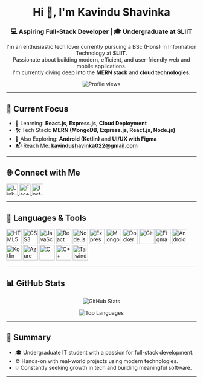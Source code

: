 <h1 align="center">Hi 👋, I'm Kavindu Shavinka</h1>
<h3 align="center">💻 Aspiring Full-Stack Developer | 🎓 Undergraduate at SLIIT</h3>

<p align="center">
  I'm an enthusiastic tech lover currently pursuing a BSc (Hons) in Information Technology at <strong>SLIIT</strong>.<br/>
  Passionate about building modern, efficient, and user-friendly web and mobile applications.<br/>
  I'm currently diving deep into the <strong>MERN stack</strong> and <strong>cloud technologies</strong>.
</p>

<p align="center">
  <img src="https://komarev.com/ghpvc/?username=shavinka2001&label=Profile%20Views&color=0e75b6&style=flat" alt="Profile views" />
</p>

---

## 🚀 Current Focus

- 🌱 Learning: **React.js**, **Express.js**, **Cloud Deployment**
- 🛠️ Tech Stack: **MERN (MongoDB, Express.js, React.js, Node.js)**
- 📱 Also Exploring: **Android (Kotlin)** and **UI/UX with Figma**
- 📬 Reach Me: **kavindushavinka022@gmail.com**

---

## 🌐 Connect with Me

<p align="left">
  <a href="https://www.linkedin.com/in/kavindushavinka" target="_blank">
    <img src="https://cdn.jsdelivr.net/gh/devicons/devicon/icons/linkedin/linkedin-original.svg" alt="LinkedIn" width="30" />
  </a>
  <a href="https://www.facebook.com/kavindushavinka" target="_blank">
    <img src="https://cdn.jsdelivr.net/gh/devicons/devicon/icons/facebook/facebook-original.svg" alt="Facebook" width="30" />
  </a>
  <a href="https://www.instagram.com/shavinka_18" target="_blank">
    <img src="https://cdn.jsdelivr.net/gh/devicons/devicon/icons/instagram/instagram-original.svg" alt="Instagram" width="30" />
  </a>
</p>

---

## 🧰 Languages & Tools

<p align="left">
  <img src="https://cdn.jsdelivr.net/gh/devicons/devicon/icons/html5/html5-original.svg" width="40" alt="HTML5"/>
  <img src="https://cdn.jsdelivr.net/gh/devicons/devicon/icons/css3/css3-original.svg" width="40" alt="CSS3"/>
  <img src="https://cdn.jsdelivr.net/gh/devicons/devicon/icons/javascript/javascript-original.svg" width="40" alt="JavaScript"/>
  <img src="https://cdn.jsdelivr.net/gh/devicons/devicon/icons/react/react-original.svg" width="40" alt="React"/>
  <img src="https://cdn.jsdelivr.net/gh/devicons/devicon/icons/nodejs/nodejs-original.svg" width="40" alt="Node.js"/>
  <img src="https://cdn.jsdelivr.net/gh/devicons/devicon/icons/express/express-original.svg" width="40" alt="Express.js"/>
  <img src="https://cdn.jsdelivr.net/gh/devicons/devicon/icons/mongodb/mongodb-original.svg" width="40" alt="MongoDB"/>
  <img src="https://cdn.jsdelivr.net/gh/devicons/devicon/icons/docker/docker-original.svg" width="40" alt="Docker"/>
  <img src="https://cdn.jsdelivr.net/gh/devicons/devicon/icons/git/git-original.svg" width="40" alt="Git"/>
  <img src="https://cdn.jsdelivr.net/gh/devicons/devicon/icons/figma/figma-original.svg" width="40" alt="Figma"/>
  <img src="https://cdn.jsdelivr.net/gh/devicons/devicon/icons/android/android-original.svg" width="40" alt="Android"/>
  <img src="https://cdn.jsdelivr.net/gh/devicons/devicon/icons/kotlin/kotlin-original.svg" width="40" alt="Kotlin"/>
  <img src="https://cdn.jsdelivr.net/gh/devicons/devicon/icons/azure/azure-original.svg" width="40" alt="Azure"/>
  <img src="https://cdn.jsdelivr.net/gh/devicons/devicon/icons/c/c-original.svg" width="40" alt="C"/>
  <img src="https://cdn.jsdelivr.net/gh/devicons/devicon/icons/cplusplus/cplusplus-original.svg" width="40" alt="C++"/>
  <img src="https://cdn.jsdelivr.net/gh/devicons/devicon/icons/tailwindcss/tailwindcss-plain.svg" width="40" alt="Tailwind CSS"/>
</p>

---

## 📊 GitHub Stats

<p align="center">
  <img src="https://github-readme-stats.vercel.app/api?username=shavinka2001&show_icons=true&theme=default" alt="GitHub Stats" />
</p>

<p align="center">
  <img src="https://github-readme-stats.vercel.app/api/top-langs/?username=shavinka2001&layout=compact&theme=default" alt="Top Languages" />
</p>

---

## 📝 Summary

- 🎓 Undergraduate IT student with a passion for full-stack development.
- ⚙️ Hands-on with real-world projects using modern technologies.
- 💡 Constantly seeking growth in tech and building meaningful software.

---

